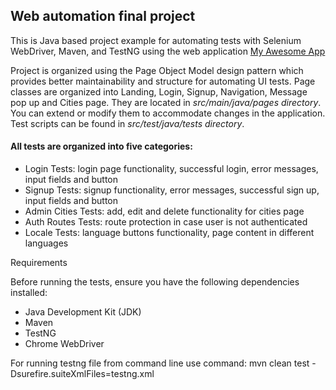 ## Web automation final project
This is Java based project example for automating tests with Selenium WebDriver, Maven, and TestNG using the web application [My Awesome App](http://https://vue-demo.daniel-avellaneda.com/ "My Awesome App")

Project is organized using the Page Object Model design pattern which provides better maintainability 
and structure for automating UI tests. Page classes are organized into Landing, Login, Signup, Navigation, 
Message pop up and Cities page. They are located in *src/main/java/pages directory*.
You can extend or modify them to accommodate changes in the application.
Test scripts can be found in *src/test/java/tests directory*.

#### All tests are organized into five categories:
* Login Tests: login page functionality, successful login, error messages, input fields and button
* Signup Tests: signup functionality, error messages, successful sign up, input fields and button
* Admin Cities Tests: add, edit and delete functionality for cities page
* Auth Routes Tests: route protection in case user is not authenticated
* Locale Tests: language buttons functionality, page content in different languages

Requirements

Before running the tests, ensure you have the following dependencies installed:

* Java Development Kit (JDK)
* Maven
* TestNG
* Chrome WebDriver

For running testng file from command line use command: mvn clean test -Dsurefire.suiteXmlFiles=testng.xml